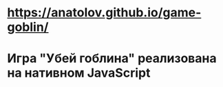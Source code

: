 #   https://anatolov.github.io/game-goblin/
# Игра "Убей гоблина" реализована на нативном JavaScript

